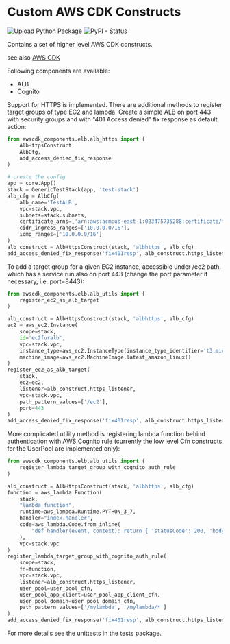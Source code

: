 # Custom AWS CDK Constructs

![Upload Python Package](https://github.com/raiffeisenbankinternational/awscdk-components-py/workflows/Upload%20Python%20Package/badge.svg?branch=v0.5.0)
![PyPI - Status](https://img.shields.io/pypi/status/rbi-oss-awscdk-components-pkg)

Contains a set of higher level AWS CDK constructs.

see also [AWS CDK](https://github.com/aws/aws-cdk)

Following components are available:

- ALB
- Cognito

Support for HTTPS is implemented. There are additional methods to register target groups of type EC2 and lambda.
Create a simple ALB on port 443 with security groups and with "401 Access denied" fix response as default action:

```python
from awscdk_components.elb.alb_https import (
    AlbHttpsConstruct,
    AlbCfg, 
    add_access_denied_fix_response
)

# create the config
app = core.App()
stack = GenericTestStack(app, 'test-stack')
alb_cfg = AlbCfg(
    alb_name='TestALB',
    vpc=stack.vpc,
    subnets=stack.subnets,
    certificate_arns=['arn:aws:acm:us-east-1:023475735288:certificate/ff6967d7-0fdf-4967-bd68-4caffc983447'],
    cidr_ingress_ranges=['10.0.0.0/16'],
    icmp_ranges=['10.0.0.0/16']
)
alb_construct = AlbHttpsConstruct(stack, 'albhttps', alb_cfg)
add_access_denied_fix_response('fix401resp', alb_construct.https_listener)
```

To add a target group for a given EC2 instance, accessible under /ec2 path, which has a service run also on port 443 (change the port parameter if necessary, i.e. port=8443):

```python
from awscdk_components.elb.alb_utils import (
    register_ec2_as_alb_target
)

alb_construct = AlbHttpsConstruct(stack, 'albhttps', alb_cfg)
ec2 = aws_ec2.Instance(
    scope=stack,
    id='ec2foralb',
    vpc=stack.vpc,
    instance_type=aws_ec2.InstanceType(instance_type_identifier='t3.micro'),
    machine_image=aws_ec2.MachineImage.latest_amazon_linux()
)
register_ec2_as_alb_target(
    stack,
    ec2=ec2,
    listener=alb_construct.https_listener,
    vpc=stack.vpc,
    path_pattern_values=['/ec2'],
    port=443
)
add_access_denied_fix_response('fix401resp', alb_construct.https_listener)
```

More complicated utility method is registering lambda function behind authentication with AWS Cognito rule (currently the low level Cfn constructs for the UserPool are implemented only):

```python
from awscdk_components.elb.alb_utils import (
    register_lambda_target_group_with_cognito_auth_rule
)

alb_construct = AlbHttpsConstruct(stack, 'albhttps', alb_cfg)
function = aws_lambda.Function(
    stack,
    "lambda_function",
    runtime=aws_lambda.Runtime.PYTHON_3_7,
    handler="index.handler",
    code=aws_lambda.Code.from_inline(
        "def handler(event, context): return { 'statusCode': 200, 'body': 'Lambda was invoked successfully.' }"
    ),
    vpc=stack.vpc
)
register_lambda_target_group_with_cognito_auth_rule(
    scope=stack,
    fn=function,
    vpc=stack.vpc,
    listener=alb_construct.https_listener,
    user_pool=user_pool_cfn,
    user_pool_app_client=user_pool_app_client_cfn,
    user_pool_domain=user_pool_domain_cfn,
    path_pattern_values=['/mylambda', '/mylambda/*']
)
add_access_denied_fix_response('fix401resp', alb_construct.https_listener)
```

For more details see the unittests in the tests package.
